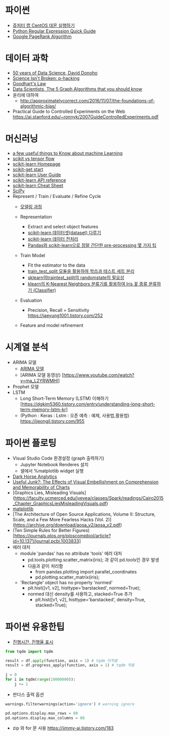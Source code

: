 
# 파이썬
* [쥬피터 랩 CentOS 데몬 실행하기](https://nomad-programmer.tistory.com/26)
* [Python Regular Expression Quick Guide](https://www.py4e.com/lectures3/Pythonlearn-11-Regex-Handout.txt)
* [ Google PageRank Algorithm](http://infolab.stanford.edu/~backrub/google.html)
# 데이터 과학
* [50 years of Data Science, David Donoho](http://courses.csail.mit.edu/18.337/2015/docs/50YearsDataScience.pdf)
* [Science Isn't Broken: p-hacking](http://fivethirtyeight.com/features/science-isnt-broken/)
* [Goodhart's Law](https://dataskeptic.com/blog/episodes/2016/goodharts-law)
* [Data Scientists, The 5 Graph Algorithms that you should know](https://towardsdatascience.com/data-scientists-the-five-graph-algorithms-that-you-should-know-30f454fa5513)
* 윤리에 대하여
  * http://approximatelycorrect.com/2016/11/07/the-foundations-of-algorithmic-bias/
* Practical Guide to Controlled Experiments on the Web https://ai.stanford.edu/~ronnyk/2007GuideControlledExperiments.pdf

# 머신러닝
* [a few useful things to Know about machine Learning](https://homes.cs.washington.edu/~pedrod/papers/cacm12.pdf)
* [scikit vs tensor flow](https://stackoverflow.com/questions/61233004/whats-the-difference-between-scikit-learn-and-tensorflow-is-it-possible-to-use)
* [scikit-learn Homepage](http://scikit-learn.org/)
* [scikit-get start](https://scikit-learn.org/stable/getting_started.html#)
* [scikit-learn User Guide](http://scikit-learn.org/stable/user_guide.html)
* [scikit-learn API reference](http://scikit-learn.org/stable/modules/classes.html)
* [scikit-learn Cheat Sheet](https://s3.amazonaws.com/assets.datacamp.com/blog_assets/Scikit_Learn_Cheat_Sheet_Python.pdf)
* [SciPy](http://www.scipy.org)
* Represent / Train / Evaluate / Refine Cycle
  * [모델링 과정](https://bigdaheta.tistory.com/54)
  * Representation
    * Extract and select object features
    * [scikit-learn 데이터셋(dataset) 다루기](https://teddylee777.github.io/scikit-learn/scikit-learn-dataset)
    * [scikit-learn 데이터 전처리](https://teddylee777.github.io/scikit-learn/scikit-learn-preprocessing)
    * [Pandas와 scikit-learn으로 정말 간단한 pre-processing 몇 가지 팁](https://teddylee777.github.io/scikit-learn/sklearn%EC%99%80-pandas%EB%A5%BC-%ED%99%9C%EC%9A%A9%ED%95%9C-%EA%B0%84%EB%8B%A8-%EB%8D%B0%EC%9D%B4%ED%84%B0%EB%B6%84%EC%84%9D)
    
  * Train Model 
    * Fit the estimator to the data
    * [train_test_split 모듈을 활용하여 학습과 테스트 세트 분리](https://teddylee777.github.io/scikit-learn/train-test-split)
    * [sklearn의traintest_split의 randomstate의 필요성](https://intrepidgeeks.com/tutorial/init-state-split)
    * [klearn의 K-Nearest Neighbors 분류기를 활용하여 Iris 꽃 종류 분류하기 (Classifier)](https://teddylee777.github.io/scikit-learn/KNeighborsClassifier%EB%A5%BC-%ED%99%9C%EC%9A%A9%ED%95%9C-%EB%B6%84%EB%A5%98%EA%B8%B0-%EC%A0%81%EC%9A%A9%ED%95%98%EA%B8%B0)
  * Evaluation
    * Precision, Recall = Sensitivity https://jaeyung1001.tistory.com/252
  * Feature and model refinement
  
# 시계열 분석
* ARIMA 모델
  * [ARIMA 모델](https://velog.io/@sjina0722/시계열분석-ARIMA-모델)
  * [ARIMA 모델 동영상) [https://www.youtube.com/watch?v=ma_L2YRWMHI]
* Prophet 모델
* LSTM
  * Long Short-Term Memory (LSTM) 이해하기 [https://dgkim5360.tistory.com/entry/understanding-long-short-term-memory-lstm-kr]
  * (Python : Keras : Lstm : 오존 예측 : 예제, 사용법,활용법) https://jjeongil.tistory.com/955

# 파이썬 플로팅
* Visual Studio Code 환경설정 (graph 출력하기)
  * Jupyter Notebook Renderes 설치
  * 셀에서 %matplotlib widget 실행
* [Dark Horse Analytics](http://www.darkhorseanalytics.com/)
* [Useful Junk?: The Effects of Visual Embellishment on Comprehension and Memorability of Charts](http://www.stat.columbia.edu/~gelman/communication/Bateman2010.pdf)
* [Graphics Lies, Misleading Visuals] (https://faculty.ucmerced.edu/jvevea/classes/Spark/readings/Cairo2015_Chapter_GraphicsLiesMisleadingVisuals.pdf)
* [matplotlib](http://www.aosabook.org/en/matplotlib.html)
* [The Architecture of Open Source Applications, Volume II: Structure, Scale, and a Few More Fearless Hacks (Vol. 2)] (https://archive.org/download/aosa_v2/aosa_v2.pdf)
* (Ten Simple Rules for Better Figures)[https://journals.plos.org/ploscompbiol/article?id=10.1371/journal.pcbi.1003833]
* 에러 대처
  * module 'pandas' has no attribute 'tools' 에러 대처
    * pd.tools.plotting.scatter_matrix(iris); 과 같이 pd.tools인 경우 발생
    * 다음과 같이 처리함
      * from pandas.plotting import parallel_coordinates
      * pd.plotting.scatter_matrix(iris);
  * 'Rectangle' object has no property 'normed'
    * plt.hist([v1, v2], histtype='barstacked', normed=True);
    * normed 대신 density를 사용하고, stacked=True 추가
      * plt.hist([v1, v2], histtype='barstacked', density=True, stacked=True);
# 파이썬 유용한팁
* [진행시간, 진행율 표시](https://jimmy-ai.tistory.com/13)
```python
from tqdm import tqdm

result = df.apply(function, axis = 1) # tqdm 미적용
result = df.progress_apply(function, axis = 1) # tqdm 적용
 
j = 0
for i in tqdm(range(10000000)):
    j += 1
```
* 판다스 출력 옵션
```python
warnings.filterwarnings(action='ignore') # warning ignore 

pd.options.display.max_rows = 80
pd.options.display.max_columns = 80
```
* zip 와 for 문 사용 https://jimmy-ai.tistory.com/183

